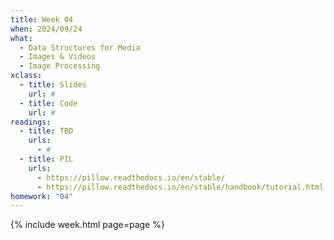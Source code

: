```yaml
---
title: Week 04
when: 2024/09/24
what:
  - Data Structures for Media
  - Images & Videos
  - Image Processing
xclass:
  - title: Slides
    url: #
  - title: Code
    url: #
readings:
  - title: TBD
    urls:
      - #
  - title: PIL
    urls:
      - https://pillow.readthedocs.io/en/stable/
      - https://pillow.readthedocs.io/en/stable/handbook/tutorial.html
homework: "04"
---
```

{% include week.html page=page %}

